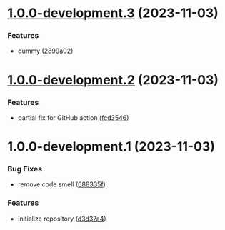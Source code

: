 # [1.0.0-development.3](https://github.com/ikari-engine/last-test/compare/v1.0.0-development.2...v1.0.0-development.3) (2023-11-03)

### Features

- dummy ([2899a02](https://github.com/ikari-engine/last-test/commit/2899a02062dc8f056d53d4872a364c01bd4831e9))

# [1.0.0-development.2](https://github.com/ikari-engine/last-test/compare/v1.0.0-development.1...v1.0.0-development.2) (2023-11-03)

### Features

- partial fix for GitHub action ([fcd3546](https://github.com/ikari-engine/last-test/commit/fcd354627d89d3e1845602e52f3a0381e032b513))

# 1.0.0-development.1 (2023-11-03)

### Bug Fixes

- remove code smell ([688335f](https://github.com/ikari-engine/last-test/commit/688335f60adbdb063677485a173ef68e6b8a0b17))

### Features

- initialize repository ([d3d37a4](https://github.com/ikari-engine/last-test/commit/d3d37a48d3a37c698c05fd8cde49bc685dff546c))
